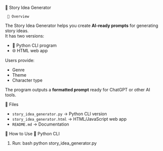  📖 Story Idea Generator

     🔹 Overview
The Story Idea Generator helps you create **AI-ready prompts** for generating story ideas.  
It has two versions:
- 🐍 Python CLI program
- 🌐 HTML web app

Users provide:
- Genre
- Theme
- Character type

The program outputs a **formatted prompt** ready for ChatGPT or other AI tools.

  📂 Files
- `story_idea_generator.py` → Python CLI version
- `story_idea_generator.html` → HTML/JavaScript web app
- `README.md` → Documentation

🚀 How to Use
🐍 Python CLI
1. Run:
   bash
   python story_idea_generator.py
